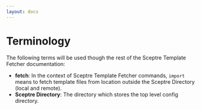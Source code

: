 ```yaml
---
layout: docs
---
```


# Terminology

The following terms will be used though the rest of the Sceptre Template Fetcher documentation:

- **fetch**: In the context of Sceptre Template Fetcher commands, `import` means to fetch template files from location outside the Sceptre Directory (local and remote).
- **Sceptre Directory**: The directory which stores the top level config directory.
